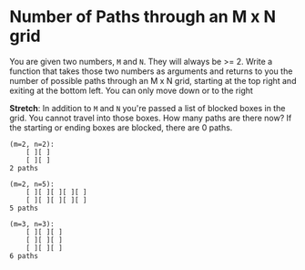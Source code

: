 # Number of Paths through an M x N grid

You are given two numbers, `M` and `N`.
They will always be >= 2.
Write a function that takes those two numbers as arguments and returns to you the number of possible paths through an M x N grid, starting at the top right and exiting at the bottom left.
You can only move down or to the right

**Stretch**: In addition to `M` and `N` you're passed a list of blocked boxes in the grid. You cannot travel into those boxes. How many paths are there now? If the starting or ending boxes are blocked, there are 0 paths.

```
(m=2, n=2):
    [ ][ ]
    [ ][ ]
2 paths

(m=2, n=5):
    [ ][ ][ ][ ][ ]
    [ ][ ][ ][ ][ ]
5 paths

(m=3, n=3):
    [ ][ ][ ]
    [ ][ ][ ]
    [ ][ ][ ]
6 paths
```
